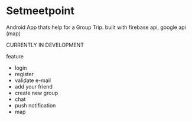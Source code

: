 # Setmeetpoint
Android App thats help for a Group Trip.
built with firebase api, google api (map)

CURRENTLY IN DEVELOPMENT

feature
- login 
- register
- validate e-mail
- add your friend
- create new group
- chat
- push notification
- map
